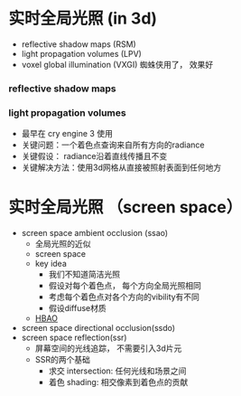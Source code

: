 # 实时全局光照 (in 3d)

- reflective shadow maps (RSM)
- light propagation volumes (LPV)
- voxel global illumination (VXGI) 蜘蛛侠用了， 效果好

### reflective shadow maps



### light propagation volumes

- 最早在 cry engine 3 使用
- 关键问题：一个着色点查询来自所有方向的radiance
- 关键假设： radiance沿着直线传播且不变
- 关键解决方法：使用3d网格从直接被照射表面到任何地方



# 实时全局光照 （screen space）

- screen space ambient occlusion (ssao)
  - 全局光照的近似
  - screen space
  - key idea
    - 我们不知道简洁光照
    - 假设对每个着色点， 每个方向全局光照相同
    - 考虑每个着色点对各个方向的vibility有不同
    - 假设diffuse材质
  - [HBAO](chrome-extension://oemmndcbldboiebfnladdacbdfmadadm/https://developer.download.nvidia.cn/presentations/2008/SIGGRAPH/HBAO_SIG08b.pdf)
- screen space directional occlusion(ssdo)
- screen space reflection(ssr)
  - 屏幕空间的光线追踪， 不需要引入3d片元
  - SSR的两个基础
    - 求交 intersection: 任何光线和场景之间
    - 着色 shading: 相交像素到着色点的贡献

